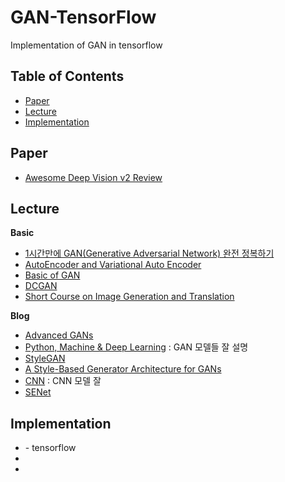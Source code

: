 # GAN-TensorFlow
Implementation of GAN in tensorflow 


## Table of Contents
- [Paper](#Paper)
- [Lecture](#Lecture) 
- [Implementation](#Implementation)


## Paper
  - [Awesome Deep Vision v2 Review](https://eungbean.github.io/2019/02/15/awesome-deep-vision/)


## Lecture
**Basic**
 - [1시간만에 GAN(Generative Adversarial Network) 완전 정복하기](https://www.youtube.com/watch?v=odpjk7_tGY0)
 - [AutoEncoder and Variational Auto Encoder](https://www.youtube.com/watch?v=54hyK1J4wTc&list=PLSAJwo7mw8jn8iaXwT4MqLbZnS-LJwnBd&index=31)
 - [Basic of GAN](https://www.youtube.com/watch?v=LeMnE1TIil4&list=PLSAJwo7mw8jn8iaXwT4MqLbZnS-LJwnBd&index=32) 
 - [DCGAN](https://www.youtube.com/watch?v=JOjMk-E1CnQ&list=PLSAJwo7mw8jn8iaXwT4MqLbZnS-LJwnBd&index=33) 
 - [Short Course on Image Generation and Translation](https://www.youtube.com/watch?v=SycbgluGH8A&list=PLep-kTP3NkcNbPLz7BxySgcMkd_ufletH)
 
 **Blog**
  - [Advanced GANs](https://ratsgo.github.io/generative%20model/2017/12/21/gans/)
  - [Python, Machine & Deep Learning](https://greeksharifa.github.io/blog/tags/) : GAN 모델들 잘 설명
  - [StyleGAN](https://blog.lunit.io/2019/02/25/a-style-based-generator-architecture-for-generative-adversarial-networks/)
  - [A Style-Based Generator Architecture for GANs](https://jayhey.github.io/deep%20learning/2019/01/14/style_based_GAN_1/)
  - [CNN](https://cding.tistory.com/5) : CNN 모델 잘 
  - [SENet](https://jayhey.github.io/deep%20learning/2018/07/18/SENet/)
  
## Implementation
- []() - tensorflow
-
-

